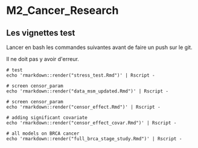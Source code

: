 # M2_Cancer_Research

## Les vignettes test 

Lancer en bash les commandes suivantes
avant de faire un push sur le git.

Il ne doit pas y avoir d'erreur.

```
# test
echo 'rmarkdown::render("stress_test.Rmd")' | Rscript -

# screen censor_param
echo 'rmarkdown::render("data_msm_updated.Rmd")' | Rscript -

# screen censor_param
echo 'rmarkdown::render("censor_effect.Rmd")' | Rscript -

# adding significant covariate
echo 'rmarkdown::render("censor_effect_covar.Rmd")' | Rscript -

# all models on BRCA cancer
echo 'rmarkdown::render("full_brca_stage_study.Rmd")' | Rscript -


```
